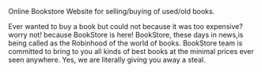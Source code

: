 Online Bookstore Website for selling/buying of used/old books.

Ever wanted to buy a book but could not because it was too expensive? worry not! because BookStore is here! BookStore, these days in news,is being called as the Robinhood of the world of books. BookStore team is committed to bring to you all kinds of best books at the minimal prices ever seen anywhere. Yes, we are literally giving you away a steal.
